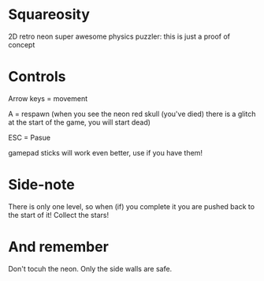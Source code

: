 Squareosity
===========

2D retro neon super awesome physics puzzler: this is just a proof of concept 

Controls
========

Arrow keys = movement

A = respawn (when you see the neon red skull (you've died) there is a glitch at the start of the game, you will start dead)

ESC = Pasue 

gamepad sticks will work even better, use if you have them!



Side-note
=========
There is only one level, so when (if) you complete it you are pushed back to the start of it! Collect the stars! 

And remember
============

Don't tocuh the neon. Only the side walls are safe. 
